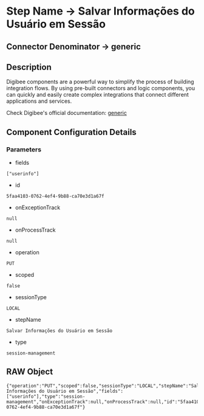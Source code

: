 # Step Name -> Salvar Informações do Usuário em Sessão
## Connector Denominator -> generic

## Description

Digibee components are a powerful way to simplify the process of building integration flows. By using pre-built connectors and logic components, you can quickly and easily create complex integrations that connect different applications and services.

Check Digibee's official documentation: [generic](https://docs.digibee.com/documentation "Digibee documentation")

## Component Configuration Details
### Parameters

* fields
```
["userinfo"]
```

* id
```
5faa4103-0762-4ef4-9b88-ca70e3d1a67f
```

* onExceptionTrack
```
null
```

* onProcessTrack
```
null
```

* operation
```
PUT
```

* scoped
```
false
```

* sessionType
```
LOCAL
```

* stepName
```
Salvar Informações do Usuário em Sessão
```

* type
```
session-management
```


## RAW Object

```
{"operation":"PUT","scoped":false,"sessionType":"LOCAL","stepName":"Salvar Informações do Usuário em Sessão","fields":["userinfo"],"type":"session-management","onExceptionTrack":null,"onProcessTrack":null,"id":"5faa4103-0762-4ef4-9b88-ca70e3d1a67f"}
```